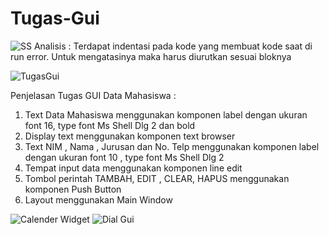# Tugas-Gui
![SS](https://user-images.githubusercontent.com/72422058/120764390-4c16ad00-c542-11eb-9531-757bf60fc11a.PNG)
Analisis :
Terdapat indentasi pada kode yang membuat kode saat di run error. Untuk mengatasinya maka harus diurutkan sesuai bloknya

![TugasGui](https://user-images.githubusercontent.com/72422058/116970112-9279b180-ace1-11eb-8ae0-a6f43ea212e9.PNG)

Penjelasan Tugas GUI Data Mahasiswa :

1. Text Data Mahasiswa menggunakan komponen label dengan ukuran font 16, type font Ms Shell Dlg 2 dan bold
2. Display text menggunakan komponen text browser
3. Text NIM , Nama , Jurusan dan No. Telp menggunakan komponen label dengan ukuran font 10 , type font Ms Shell Dlg 2
4. Tempat input data menggunakan komponen line edit 
5. Tombol perintah TAMBAH, EDIT , CLEAR, HAPUS menggunakan komponen Push Button
6. Layout menggunakan Main Window 

![Calender Widget](https://user-images.githubusercontent.com/72422058/114342471-17135d00-9b86-11eb-9c16-a471f5254614.PNG)
![Dial Gui](https://user-images.githubusercontent.com/72422058/114342485-1da1d480-9b86-11eb-93de-29b7a0154f04.PNG)
